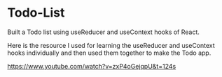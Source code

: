 # Todo-List
Built a Todo list using useReducer and useContext hooks of React.

Here is the resource I used for learning the useReducer and useContext hooks individually and then used them together to make the Todo app.

https://www.youtube.com/watch?v=zxP4oGejqpU&t=124s
